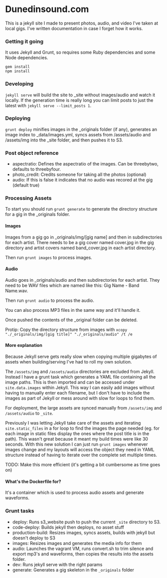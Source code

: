 # Dunedinsound.com

This is a jekyll site I made to present photos, audio, and video I've taken at local gigs. I've written documentation in case I forget how it works.

### Getting it going

It uses Jekyll and Grunt, so requires some Ruby dependencies and some Node dependencies.

```
gem install
npm install
```

### Developing

```jekyll serve``` will build the site to _site without images/audio and watch it locally. If the generation time is really long you can limit posts to just the latest with ```jekyll serve --limit_posts 1```.

### Deploying

```grunt deploy``` minifies images in the _originals folder (if any), generates an image index to _data/images.yml, syncs assets from /assets/audio and /assets/img into the _site folder, and then pushes it to S3.

### Post object reference

* aspectratio: Defines the aspectratio of the images. Can be threebytwo, defaults to threebyfour.
* photo_credit: Credits someone for taking all the photos (optional)
* audio: If this is false it indicates that no audio was recored at the gig (default true)

### Processing Assets

To start you should run `grunt generate` to generate the directory structure for a gig in the _originals folder.

#### Images
Images from a gig go in _originals/img/[gig name] and then in subdirectories for each artist. There needs to be a gig cover named cover.jpg in the gig directory and artist covers named band_cover.jpg in each artist directory.

Then run `grunt images` to process images.

#### Audio

Audio goes in _originals/audio and then subdirectories for each artist. They need to be WAV files which are named like this: Gig Name - Band Name.wav.

Then run `grunt audio` to process the audio.

You can also process MP3 files in the same way and it'll handle it.

Once pushed the contents of the _original folder can be deleted.

Protip: Copy the directory structure from images with `xcopy "./_originals/img/[gig title]" "./_originals/audio" /t /e`

#### More explanation

Because Jekyll serve gets really slow when copying multiple gigabytes of assets when building/serving I've had to roll my own solution.

The `/assets/img` and `/assets/audio` directories are excluded from Jekyll. Instead I have a grunt task which generates a YAML file containing all the image paths. This is then imported and can be accessed under `site.data.images` within Jekyll. This way I can easily add images without having to manually enter each filename, but I don't have to include the images as part of Jekyll or mess around with slow for loops to find them.

For deployment, the large assets are synced manually from `/assets/img` and `/assets/audio` to `_site`.

Previously I was letting Jekyll take care of the assets and iterating `site.static_files` in a for loop to find the images the page needed (eg. for each image in static files display the ones where the post title is in the path). This wasn't great because it meant my build times were like 30 seconds. With this new solution I can just run `grunt images` whenever images change and my layouts will access the object they need in YAML structure instead of having to iterate over the complete set multiple times.

TODO: Make this more efficient (it's getting a bit cumbersome as time goes on)

#### What's the Dockerfile for?

It's a container which is used to process audio assets and generate waveforms.

### Grunt tasks

* deploy: Runs s3_website push to push the current `_site` directory to S3.
* code-deploy: Builds jekyll then deploys, no asset stuff
* production-build: Resizes images, syncs assets, builds with jekyll but doesn't deploy to S3
* images: Resizes images and generates the media info for them
* audio: Launches the vagrant VM, runs convert.sh to trim silence and export mp3's and waveforms, then copies the results into the assets folder.
* dev: Runs jekyll serve with the right params
* generate: Generates a gig skeleton in the `_originals` folder